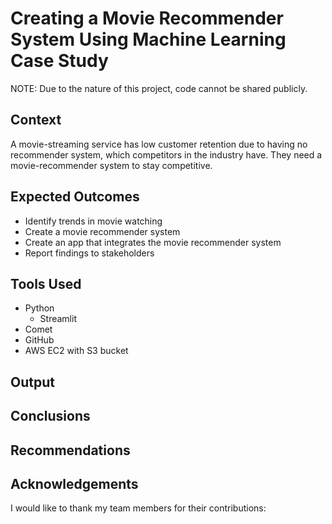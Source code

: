 # Creating a Movie Recommender System Using Machine Learning Case Study

NOTE: Due to the nature of this project, code cannot be shared publicly. 

## Context 
A movie-streaming service has low customer retention due to having no recommender system, which competitors in the industry have. They need a movie-recommender system to stay competitive.

## Expected Outcomes
- Identify trends in movie watching
- Create a movie recommender system
- Create an app that integrates the movie recommender system
- Report findings to stakeholders

## Tools Used
- Python
  - Streamlit
- Comet
- GitHub
- AWS EC2 with S3 bucket

## Output

## Conclusions

## Recommendations

## Acknowledgements
I would like to thank my team members for their contributions:
